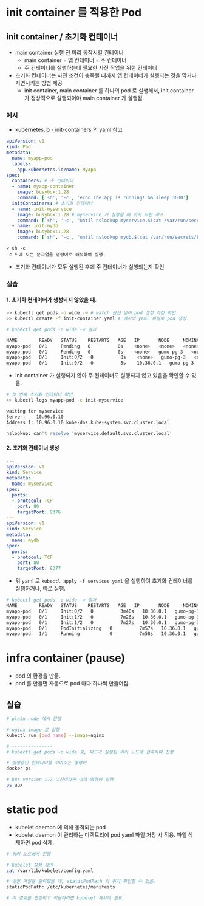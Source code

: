 # init container 를 적용한 Pod
## init container / 초기화 컨테이너
- main container 실행 전 미리 동작시킬 컨테이너
    - main container = 앱 컨테이너 = 주 컨테이너
    - 주 컨테이너를 실행하는데 필요한 사전 작업을 위한 컨테이너
- 초기화 컨테이너는 사전 조건이 충족될 때까지 앱 컨테이너가 실행되는 것을 막거나 지연시키는 방법 제공
    - init container, main container 를 하나의 pod 로 실행해서, init container 가 정상적으로 실행되어야 main container 가 실행됨.

### 예시
- [kubernetes.io - init-containers](https://kubernetes.io/ko/docs/concepts/workloads/pods/init-containers/) 의 yaml 참고
```yaml
apiVersion: v1
kind: Pod
metadata:
  name: myapp-pod
  labels:
    app.kubernetes.io/name: MyApp
spec:
  containers: # 주 컨테이너
  - name: myapp-container
    image: busybox:1.28
    command: ['sh', '-c', 'echo The app is running! && sleep 3600']
  initContainers: # 초기화 컨테이너
  - name: init-myservice
    image: busybox:1.28 # myservice 가 실행될 때 까지 무한 루프.
    command: ['sh', '-c', "until nslookup myservice.$(cat /var/run/secrets/kubernetes.io/serviceaccount/namespace).svc.cluster.local; do echo waiting for myservice; sleep 2; done"]
  - name: init-mydb
    image: busybox:1.28
    command: ['sh', '-c', "until nslookup mydb.$(cat /var/run/secrets/kubernetes.io/serviceaccount/namespace).svc.cluster.local; do echo waiting for mydb; sleep 2; done"]
```

```
✔ sh -c
-c 뒤에 오는 문자열을 명령어로 해석하여 실행.
```

- 초기화 컨테이너가 모두 실행된 후에 주 컨테이너가 실행되는지 확인

### 실습
#### 1. 초기화 컨테이너가 생성되지 않았을 때.
```bash
>> kubectl get pods -o wide -w # watch 옵션 넣어 pod 생성 과정 확인
>> kubectl create -f init-container.yaml # 예시의 yaml 파일로 pod 생성
```

```bash
# kubectl get pods -o wide -w 결과

NAME        READY   STATUS    RESTARTS   AGE   IP       NODE     NOMINATED NODE   READINESS GATES
myapp-pod   0/1     Pending   0          0s    <none>   <none>   <none>           <none>
myapp-pod   0/1     Pending   0          0s    <none>   gumo-pg-3   <none>           <none>
myapp-pod   0/1     Init:0/2   0          0s    <none>   gumo-pg-3   <none>           <none>
myapp-pod   0/1     Init:0/2   0          5s    10.36.0.1   gumo-pg-3   <none>           <none>
```
- init container 가 실행되지 않아 주 컨테이너도 실행되지 않고 있음을 확인할 수 있음.


```bash
# 첫 번째 초기화 컨테이너 확인
>> kubectl logs myapp-pod -c init-myservice

waiting for myservice
Server:    10.96.0.10
Address 1: 10.96.0.10 kube-dns.kube-system.svc.cluster.local

nslookup: can't resolve 'myservice.default.svc.cluster.local'
```

#### 2. 초기화 컨테이너 생성
```yaml
---
apiVersion: v1
kind: Service
metadata:
  name: myservice
spec:
  ports:
  - protocol: TCP
    port: 80
    targetPort: 9376
---
apiVersion: v1
kind: Service
metadata:
  name: mydb
spec:
  ports:
  - protocol: TCP
    port: 80
    targetPort: 9377
```
- 위 yaml 로 `kubectl apply -f services.yaml` 을 실행하여 초기화 컨테이너를 실행하거나, 따로 실행.

```bash
# kubectl get pods -o wide -w 결과
NAME        READY   STATUS    RESTARTS   AGE   IP       NODE     NOMINATED NODE   READINESS GATES
myapp-pod   0/1     Init:0/2   0          3m40s   10.36.0.1   gumo-pg-3   <none>           <none>
myapp-pod   0/1     Init:1/2   0          7m26s   10.36.0.1   gumo-pg-3   <none>           <none>
myapp-pod   0/1     Init:1/2   0          7m27s   10.36.0.1   gumo-pg-3   <none>           <none>
myapp-pod   0/1     PodInitializing   0          7m57s   10.36.0.1   gumo-pg-3   <none>           <none>
myapp-pod   1/1     Running           0          7m58s   10.36.0.1   gumo-pg-3   <none>           <none>
```

# infra container (pause)
- pod 의 환경을 만듦.
- pod 를 만들면 자동으로 pod 마다 하나씩 만들어짐.

## 실습
```bash
# plain node 에서 진행

# nginx image 로 실행
kubectl run [pod_name] --image=nginx

# ---------------
# kubectl get pods -o wide 로, 파드가 실행된 워커 노드에 접속하여 진행

# 실행중인 컨테이너를 보여주는 명령어
docker ps

# k8s version 1.2 이상이라면 아래 명령어 실행
ps aux
```

# static pod
- kubelet daemon 에 의해 동작되는 pod
- kubelet daemon 이 관리하는 디렉토리에 pod yaml 파일 저장 시 적용. 파일 삭제하면 pod 삭제.

```bash
# 워커 노드에서 진행

# kubelet 설정 확인
cat /var/lib/kubelet/config.yaml

# 설정 파일을 출력했을 때, staticPodPath 의 위치 확인할 수 있음.
staticPodPath: /etc/kubernetes/manifests

# 이 경로를 변경하고 적용하려면 kubelet 재시작 필요.
```
